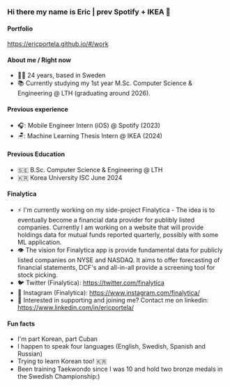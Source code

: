 ### Hi there my name is Eric | prev Spotify + IKEA 👋

#### Portfolio
https://ericportela.github.io/#/work

#### About me / Right now
- 🕺🏻 24 years, based in Sweden
- 📚 Currently studying my 1st year M.Sc. Computer Science & Engineering @ LTH (graduating around 2026).

#### Previous experience
- 🎧: Mobile Engineer Intern (iOS) @ Spotify (2023)
- 🪑: Machine Learning Thesis Intern @ IKEA (2024)

#### Previous Education
- 🇸🇪 B.Sc. Computer Science & Engineering @ LTH
- 🇰🇷 Korea University ISC June 2024

#### Finalytica
- ⚡ I'm currently working on my side-project Finalytica - The idea is to eventually become a financial data provider for publibly listed companies. Currently I am working on a website that will provide holdings data for mutual funds reported quarterly, possibly with some ML application.
- 👁️ The vision for Finalytica app is provide fundamental data for publicly listed companies on NYSE and NASDAQ. It aims to offer forecasting of financial statements, DCF's and all-in-all provide a screening tool for stock picking.
- 🐦 Twitter (Finalytica): https://twitter.com/finalytica
- 📸 Instagram (Finalytica): https://www.instagram.com/finalytica/
- 🤔 Interested in supporting and joining me? Contact me on linkedin: https://www.linkedin.com/in/ericportela/

#### Fun facts
- I'm part Korean, part Cuban
- I happen to speak four languages (English, Swedish, Spanish and Russian)
- Trying to learn Korean too! 🇰🇷
- Been training Taekwondo since I was 10 and hold two bronze medals in the Swedish Championship:)

<!-- [![Eric's GitHub stats](https://github-readme-stats.vercel.app/api?username=EricPortela&theme=transparent)](https://github.com/anuraghazra/github-readme-stats)


**EricPortela/EricPortela** is a ✨ _special_ ✨ repository because its `README.md` (this file) appears on your GitHub profile.

Here are some ideas to get you started:

- 🔭 I’m currently working on ...
- 🌱 I’m currently learning ...
- 👯 I’m looking to collaborate on ...
- 🤔 I’m looking for help with ...
- 💬 Ask me about ...
- 📫 How to reach me: ...
- 😄 Pronouns: ...
- ⚡ Fun fact: ...
-->

